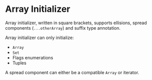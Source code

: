 # Array Initializer

Array initializer, written in square brackets, supports ellisions, spread components (`...otherArray`) and suffix type annotation.

Array initializer can only initialize:

- `Array`
- `Set`
- Flags enumerations
- Tuples

A spread component can either be a compatible `Array` or iterator.
